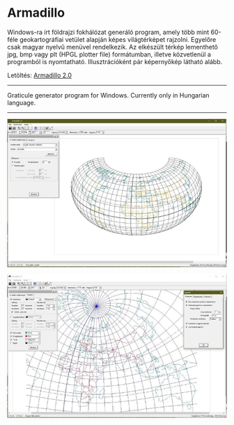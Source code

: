 # Armadillo

Windows-ra írt földrajzi fokhálózat generáló program, amely több mint 60-féle geokartográfiai vetület alapján képes világtérképet rajzolni. Egyelőre csak magyar nyelvű menüvel rendelkezik. 
Az elkészült térkép lementhető jpg, bmp vagy plt (HPGL plotter file) formátumban, illetve közvetlenül a programból is nyomtatható.
Illusztrációként pár képernyőkép látható alább.

Letöltés: [Armadillo 2.0](https://github.com/joti/Armadillo/releases/download/2.0/Armadillo_v2.0.zip)

***
Graticule generator program for Windows. Currently only in Hungarian language. 
***

![Alt text](res/screen1.jpg?raw=true "Armadillo vetületű világtérkép")

![Alt text](res/screen2.jpg?raw=true "August-féle vetület")
